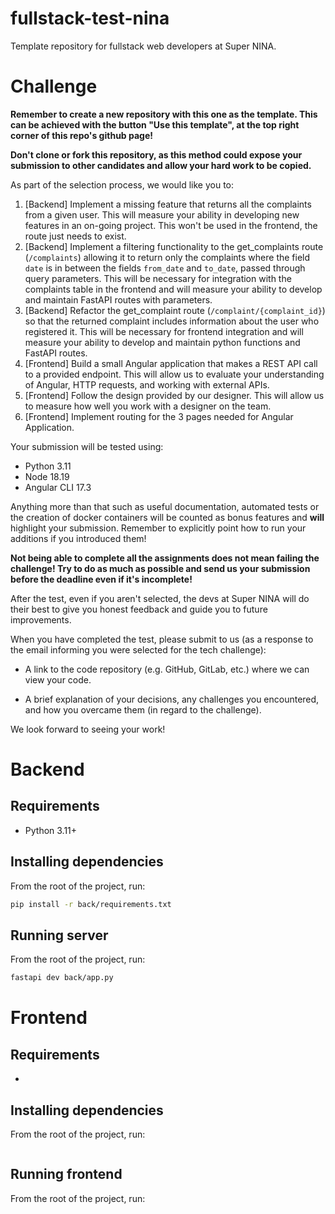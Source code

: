 # fullstack-test-nina
Template repository for fullstack web developers at Super NINA.

# Challenge
**Remember to create a new repository with this one as the template. This can be achieved with the button "Use this template", at the top right corner of this repo's github page!**

**Don't clone or fork this repository, as this method could expose your submission to other candidates and allow your hard work to be copied.**

As part of the selection process, we would like you to:

1. [Backend] Implement a missing feature that returns all the complaints from a given user. This will measure your ability in developing new features in an on-going project. This won't be used in the frontend, the route just needs to exist.
2. [Backend] Implement a filtering functionality to the get_complaints route (```/complaints```) allowing it to return only the complaints where the field ```date``` is in between the fields ```from_date``` and ```to_date```, passed through query parameters. This will be necessary for integration with the complaints table in the frontend and will measure your ability to develop and maintain FastAPI routes with parameters.
3. [Backend] Refactor the get_complaint route (```/complaint/{complaint_id}```) so that the returned complaint includes information about the user who registered it. This will be necessary for frontend integration and will measure your ability to develop and maintain python functions and FastAPI routes.
4. [Frontend] Build a small Angular application that makes a REST API call to a provided endpoint. This will allow us to evaluate your understanding of Angular, HTTP requests, and working with external APIs.
5. [Frontend] Follow the design provided by our designer. This will allow us to measure how well you work with a designer on the team.
6. [Frontend] Implement routing for the 3 pages needed for Angular Application.

Your submission will be tested using:
- Python 3.11
- Node 18.19
- Angular CLI 17.3

<!-- - Connect to a web socket and display real time notifications as pop-ups. This will allow us to evaluate your understandings of websockets and data streaming. -->

Anything more than that such as useful documentation, automated tests or the creation of docker containers will be counted as bonus features and **will** highlight your submission. Remember to explicitly point how to run your additions if you introduced them!

**Not being able to complete all the assignments does not mean failing the challenge! Try to do as much as possible and send us your submission before the deadline even if it's incomplete!**

After the test, even if you aren't selected, the devs at Super NINA will do their best to give you honest feedback and guide you to future improvements.

When you have completed the test, please submit to us (as a response to the email informing you were selected for the tech challenge):

- A link to the code repository (e.g. GitHub, GitLab, etc.) where we can view your code.


- A brief explanation of your decisions, any challenges you encountered, and how you overcame them (in regard to the challenge).

We look forward to seeing your work!

# Backend
## Requirements
- Python 3.11+

## Installing dependencies
From the root of the project, run:
```sh
pip install -r back/requirements.txt
```

## Running server
From the root of the project, run:
```sh
fastapi dev back/app.py
```

# Frontend
## Requirements
-

## Installing dependencies
From the root of the project, run:
```sh

```

## Running frontend
From the root of the project, run:
```sh

```